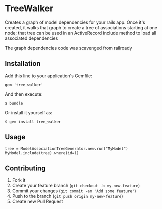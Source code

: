 # TreeWalker

Creates a graph of model dependencies for your rails app.
Once it's created, it walks that graph to create a tree of associations starting at one node; that tree can be used in an ActiveRecord include method to load all associated dependencies

The graph dependencies code was scavenged from railroady 

## Installation

Add this line to your application's Gemfile:

    gem 'tree_walker'

And then execute:

    $ bundle

Or install it yourself as:

    $ gem install tree_walker

## Usage

```
tree = ModelAssociationTreeGenerator.new.run("MyModel")
MyModel.include(tree).where(id=1)
```

## Contributing

1. Fork it
2. Create your feature branch (`git checkout -b my-new-feature`)
3. Commit your changes (`git commit -am 'Add some feature'`)
4. Push to the branch (`git push origin my-new-feature`)
5. Create new Pull Request
